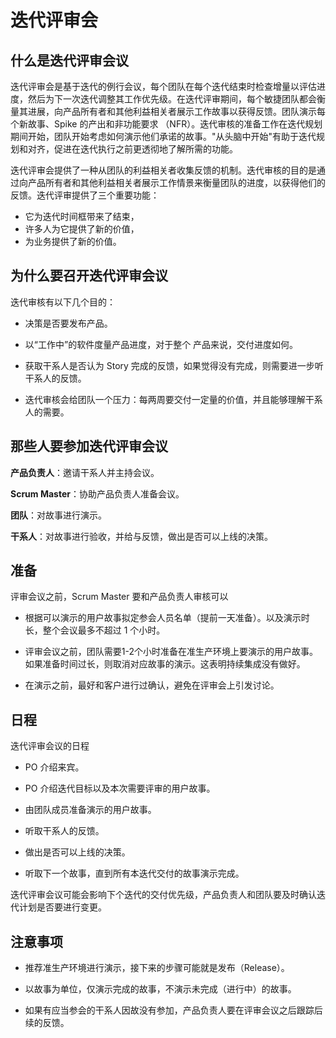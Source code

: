 
# 迭代评审会

## 什么是迭代评审会议

迭代评审会是基于迭代的例行会议，每个团队在每个迭代结束时检查增量以评估进度，然后为下一次迭代调整其工作优先级。在迭代评审期间，每个敏捷团队都会衡量其进展，向产品所有者和其他利益相关者展示工作故事以获得反馈。团队演示每个新故事、Spike 的产出和非功能要求 （NFR）。迭代审核的准备工作在迭代规划期间开始，团队开始考虑如何演示他们承诺的故事。"从头脑中开始"有助于迭代规划和对齐，促进在迭代执行之前更透彻地了解所需的功能。

迭代评审会提供了一种从团队的利益相关者收集反馈的机制。迭代审核的目的是通过向产品所有者和其他利益相关者展示工作情景来衡量团队的进度，以获得他们的反馈。迭代评审提供了三个重要功能：

- 它为迭代时间框带来了结束，
- 许多人为它提供了新的价值，
- 为业务提供了新的价值。

## 为什么要召开迭代评审会议

迭代审核有以下几个目的：

- 决策是否要发布产品。

- 以“工作中”的软件度量产品进度，对于整个 产品来说，交付进度如何。

- 获取干系人是否认为 Story 完成的反馈，如果觉得没有完成，则需要进一步听干系人的反馈。

- 迭代审核会给团队一个压力：每两周要交付一定量的价值，并且能够理解干系人的需要。

## 那些人要参加迭代评审会议

**产品负责人**：邀请干系人并主持会议。

**Scrum Master**：协助产品负责人准备会议。

**团队**：对故事进行演示。

**干系人**：对故事进行验收，并给与反馈，做出是否可以上线的决策。

## 准备

评审会议之前，Scrum Master 要和产品负责人审核可以

- 根据可以演示的用户故事拟定参会人员名单（提前一天准备）。以及演示时长，整个会议最多不超过 1 个小时。

- 评审会议之前，团队需要1-2个小时准备在准生产环境上要演示的用户故事。如果准备时间过长，则取消对应故事的演示。这表明持续集成没有做好。

- 在演示之前，最好和客户进行过确认，避免在评审会上引发讨论。

## 日程

迭代评审会议的日程

- PO 介绍来宾。

- PO 介绍迭代目标以及本次需要评审的用户故事。

- 由团队成员准备演示的用户故事。

- 听取干系人的反馈。

- 做出是否可以上线的决策。

- 听取下一个故事，直到所有本迭代交付的故事演示完成。

迭代评审会议可能会影响下个迭代的交付优先级，产品负责人和团队要及时确认迭代计划是否要进行变更。

## 注意事项

- 推荐准生产环境进行演示，接下来的步骤可能就是发布（Release）。

- 以故事为单位，仅演示完成的故事，不演示未完成（进行中）的故事。

- 如果有应当参会的干系人因故没有参加，产品负责人要在评审会议之后跟踪后续的反馈。
